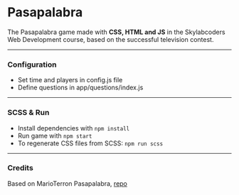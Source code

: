 # Pasapalabra
 The Pasapalabra game made with **CSS, HTML and JS** in the Skylabcoders Web Development course, based on the successful television contest.

---
### Configuration
- Set time and players in config.js file
- Define questions in app/questions/index.js
---
### SCSS & Run
- Install dependencies with `npm install`
- Run game with `npm start`
- To regenerate CSS files from SCSS: `npm run scss`
---

### Credits
Based on MarioTerron Pasapalabra, [repo](https://MarioTerron.github.io/pasapalabra/)